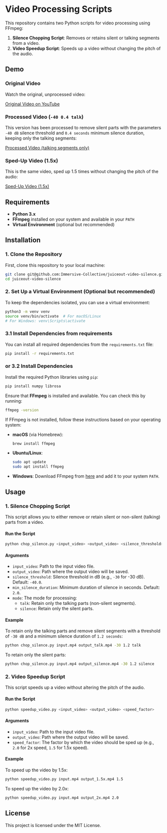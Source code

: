# Video Processing Scripts

This repository contains two Python scripts for video processing using FFmpeg:
1. **Silence Chopping Script**: Removes or retains silent or talking segments from a video.
2. **Video Speedup Script**: Speeds up a video without changing the pitch of the audio.

## Demo

### Original Video

Watch the original, unprocessed video:

[Original Video on YouTube](https://youtu.be/RkpzS6JO_Fs?feature=shared)

### Processed Video (`-40 0.4 talk`)

This version has been processed to remove silent parts with the parameters `-40 dB` silence threshold and `0.4 seconds` minimum silence duration, keeping only the talking segments:

[Processed Video (talking segments only)](https://github.com/user-attachments/assets/bbbfcbcc-fe59-468b-8d38-6d95ee890d2e)

### Sped-Up Video (1.5x)

This is the same video, sped up 1.5 times without changing the pitch of the audio:

[Sped-Up Video (1.5x)](https://github.com/user-attachments/assets/7c40a71f-d36b-47fa-b73d-4c8201460470)

## Requirements

- **Python 3.x**
- **FFmpeg** installed on your system and available in your `PATH`
- **Virtual Environment** (optional but recommended)

## Installation

### 1. Clone the Repository

First, clone this repository to your local machine:

```bash
git clone git@github.com:Immersive-Collective/juiceout-video-silence.git
cd juiceout-video-silence
```

### 2. Set Up a Virtual Environment (Optional but recommended)

To keep the dependencies isolated, you can use a virtual environment:

```bash
python3 -m venv venv
source venv/bin/activate  # For macOS/Linux
# For Windows: venv\Scripts\activate
```


### 3.1 Install Dependencies from requirements

You can install all required dependencies from the `requirements.txt` file:

```bash
pip install -r requirements.txt
```

### or 3.2 Install Dependencies

Install the required Python libraries using `pip`:

```bash
pip install numpy librosa
```

Ensure that **FFmpeg** is installed and available. You can check this by running:

```bash
ffmpeg -version
```

If FFmpeg is not installed, follow these instructions based on your operating system:

- **macOS** (via Homebrew):
  ```bash
  brew install ffmpeg
  ```
  
- **Ubuntu/Linux**:
  ```bash
  sudo apt update
  sudo apt install ffmpeg
  ```

- **Windows**: Download FFmpeg from [here](https://ffmpeg.org/download.html) and add it to your system `PATH`.

## Usage

### 1. Silence Chopping Script

This script allows you to either remove or retain silent or non-silent (talking) parts from a video.

#### Run the Script

```bash
python chop_silence.py <input_video> <output_video> <silence_threshold> <min_silence_duration> <mode>
```

#### Arguments

- `input_video`: Path to the input video file.
- `output_video`: Path where the output video will be saved.
- `silence_threshold`: Silence threshold in dB (e.g., `-30` for -30 dB). Default: `-40.0`.
- `min_silence_duration`: Minimum duration of silence in seconds. Default: `2.0`.
- `mode`: The mode for processing:
  - `talk`: Retain only the talking parts (non-silent segments).
  - `silence`: Retain only the silent parts.

#### Example

To retain only the talking parts and remove silent segments with a threshold of `-30 dB` and a minimum silence duration of `1.2 seconds`:

```bash
python chop_silence.py input.mp4 output_talk.mp4 -30 1.2 talk
```

To retain only the silent parts:

```bash
python chop_silence.py input.mp4 output_silence.mp4 -30 1.2 silence
```

### 2. Video Speedup Script

This script speeds up a video without altering the pitch of the audio.

#### Run the Script

```bash
python speedup_video.py <input_video> <output_video> <speed_factor>
```

#### Arguments

- `input_video`: Path to the input video file.
- `output_video`: Path where the output video will be saved.
- `speed_factor`: The factor by which the video should be sped up (e.g., `2.0` for 2x speed, `1.5` for 1.5x speed).

#### Example

To speed up the video by 1.5x:

```bash
python speedup_video.py input.mp4 output_1.5x.mp4 1.5
```

To speed up the video by 2.0x:

```bash
python speedup_video.py input.mp4 output_2x.mp4 2.0
```

## License

This project is licensed under the MIT License.

